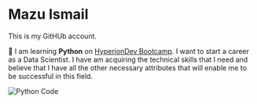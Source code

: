 
# Mazu Ismail
This is my GitHUb account. 

🔭 I am learning **Python** on [HyperionDev Bootcamp](https://www.hyperiondev.com/).
I want to start a career as a Data Scientist.  I have am acquiring the technical skills that I need and believe that I have all the other necessary attributes that will enable me to be successful in this field. 

![Python Code](https://miro.medium.com/v2/resize:fit:1100/format:webp/1*XXI-kg18liPn4XcfZmoqQQ.jpeg)

<!--
**memzee71/memzee71** is a ✨ _special_ ✨ repository because its `README.md` (this file) appears on your GitHub profile.

Here are some ideas to get you started:

- 🔭 I’m currently working on ...
- 🌱 I’m currently learning ...
- 👯 I’m looking to collaborate on ...
- 🤔 I’m looking for help with ...
- 💬 Ask me about ...
- 📫 How to reach me: ...
- 😄 Pronouns: ...
- ⚡ Fun fact: ...
-->
